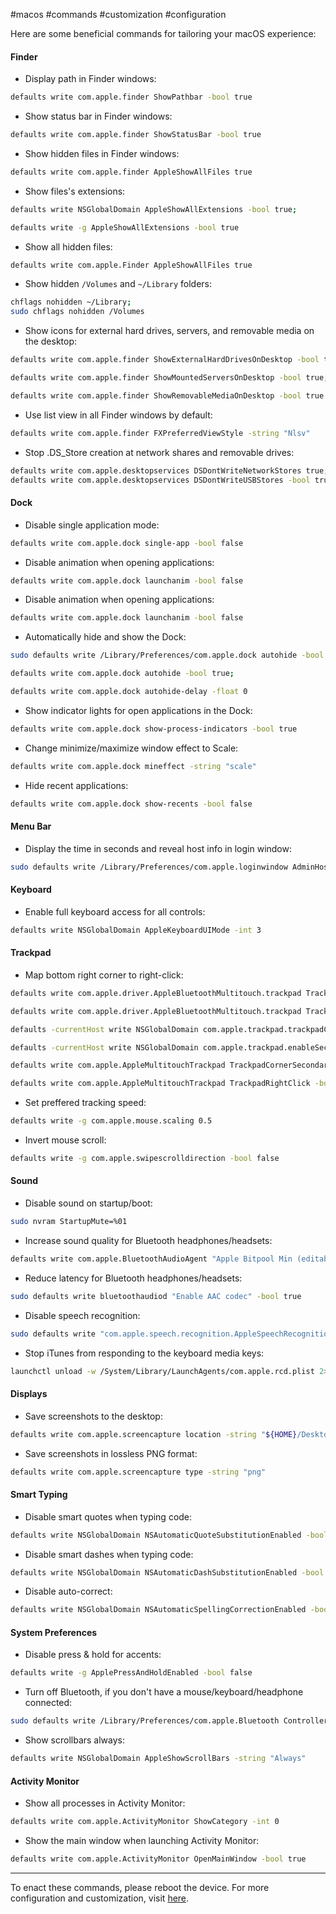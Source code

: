 #macos #commands #customization #configuration

Here are some beneficial commands for tailoring your macOS experience:
#### Finder

- Display path in Finder windows:
``` bash
defaults write com.apple.finder ShowPathbar -bool true
```

- Show status bar in Finder windows:
``` bash
defaults write com.apple.finder ShowStatusBar -bool true
```

- Show hidden files in Finder windows:
``` bash
defaults write com.apple.finder AppleShowAllFiles true
```

- Show files's extensions:
``` bash
defaults write NSGlobalDomain AppleShowAllExtensions -bool true;

defaults write -g AppleShowAllExtensions -bool true
```

- Show all hidden files:
``` bash
defaults write com.apple.Finder AppleShowAllFiles true
```

- Show hidden `/Volumes` and `~/Library` folders:
``` bash
chflags nohidden ~/Library;
sudo chflags nohidden /Volumes
```

- Show icons for external hard drives, servers, and removable media on the desktop:
``` bash
defaults write com.apple.finder ShowExternalHardDrivesOnDesktop -bool true;

defaults write com.apple.finder ShowMountedServersOnDesktop -bool true;

defaults write com.apple.finder ShowRemovableMediaOnDesktop -bool true
```

- Use list view in all Finder windows by default:
``` bash
defaults write com.apple.finder FXPreferredViewStyle -string "Nlsv"
```

- Stop .DS_Store creation at network shares and removable drives:
``` bash
defaults write com.apple.desktopservices DSDontWriteNetworkStores true;
defaults write com.apple.desktopservices DSDontWriteUSBStores -bool true
```

#### Dock

- Disable single application mode:
``` bash
defaults write com.apple.dock single-app -bool false
```

- Disable animation when opening applications:
``` bash
defaults write com.apple.dock launchanim -bool false
```

- Disable animation when opening applications:
``` bash
defaults write com.apple.dock launchanim -bool false
```

- Automatically hide and show the Dock:
``` bash
sudo defaults write /Library/Preferences/com.apple.dock autohide -bool true;

defaults write com.apple.dock autohide -bool true;

defaults write com.apple.dock autohide-delay -float 0
```

- Show indicator lights for open applications in the Dock:
``` bash
defaults write com.apple.dock show-process-indicators -bool true
```

- Change minimize/maximize window effect to Scale:
``` bash
defaults write com.apple.dock mineffect -string "scale"
```

- Hide recent applications:
``` bash
defaults write com.apple.dock show-recents -bool false
```

#### Menu Bar

- Display the time in seconds and reveal host info in login window:
``` bash
sudo defaults write /Library/Preferences/com.apple.loginwindow AdminHostInfo HostName
```

#### Keyboard

- Enable full keyboard access for all controls:
``` bash
defaults write NSGlobalDomain AppleKeyboardUIMode -int 3
```

#### Trackpad

- Map bottom right corner to right-click:
``` bash
defaults write com.apple.driver.AppleBluetoothMultitouch.trackpad TrackpadCornerSecondaryClick -int 2;

defaults write com.apple.driver.AppleBluetoothMultitouch.trackpad TrackpadRightClick -bool true;

defaults -currentHost write NSGlobalDomain com.apple.trackpad.trackpadCornerClickBehavior -int 1;

defaults -currentHost write NSGlobalDomain com.apple.trackpad.enableSecondaryClick -bool true;

defaults write com.apple.AppleMultitouchTrackpad TrackpadCornerSecondaryClick -int 2;

defaults write com.apple.AppleMultitouchTrackpad TrackpadRightClick -bool true;
```

- Set preffered tracking speed:
``` bash
defaults write -g com.apple.mouse.scaling 0.5
```

- Invert mouse scroll:
``` bash
defaults write -g com.apple.swipescrolldirection -bool false
```

#### Sound

- Disable sound on startup/boot:
``` bash
sudo nvram StartupMute=%01
```

- Increase sound quality for Bluetooth headphones/headsets:
``` bash
defaults write com.apple.BluetoothAudioAgent "Apple Bitpool Min (editable)" -int 40
```

- Reduce latency for Bluetooth headphones/headsets:
``` bash
sudo defaults write bluetoothaudiod "Enable AAC codec" -bool true
```

- Disable speech recognition:
``` bash
sudo defaults write "com.apple.speech.recognition.AppleSpeechRecognition.prefs" StartSpeakableItems -bool false
```

- Stop iTunes from responding to the keyboard media keys:
``` bash
launchctl unload -w /System/Library/LaunchAgents/com.apple.rcd.plist 2> /dev/null
```

#### Displays

- Save screenshots to the desktop:
``` bash
defaults write com.apple.screencapture location -string "${HOME}/Desktop"
```

- Save screenshots in lossless PNG format:
``` bash
defaults write com.apple.screencapture type -string "png"
```

#### Smart Typing

- Disable smart quotes when typing code:
``` bash
defaults write NSGlobalDomain NSAutomaticQuoteSubstitutionEnabled -bool false
```

- Disable smart dashes when typing code:
``` bash
defaults write NSGlobalDomain NSAutomaticDashSubstitutionEnabled -bool false
```

- Disable auto-correct:
``` bash
defaults write NSGlobalDomain NSAutomaticSpellingCorrectionEnabled -bool false
```

#### System Preferences

- Disable press & hold for accents:
``` bash
defaults write -g ApplePressAndHoldEnabled -bool false
```

- Turn off Bluetooth, if you don't have a mouse/keyboard/headphone connected:
``` bash
sudo defaults write /Library/Preferences/com.apple.Bluetooth ControllerPowerState -int 0
```

- Show scrollbars always:
``` bash
defaults write NSGlobalDomain AppleShowScrollBars -string "Always"
```

#### Activity Monitor

- Show all processes in Activity Monitor:
``` bash
defaults write com.apple.ActivityMonitor ShowCategory -int 0
```

- Show the main window when launching Activity Monitor:
``` bash
defaults write com.apple.ActivityMonitor OpenMainWindow -bool true
```

---

To enact these commands, please reboot the device.
For more configuration and customization, visit [here](https://wilsonmar.github.io/dotfiles/).
